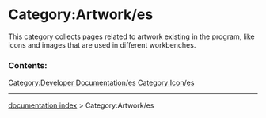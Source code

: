 # Category:Artwork/es
This category collects pages related to artwork existing in the program, like icons and images that are used in different workbenches.

### Contents:

[Category:Developer Documentation/es](Category:Developer_Documentation/es.md) [Category:Icon/es](Category:Icon/es.md)

---
[documentation index](../README.md) > Category:Artwork/es
